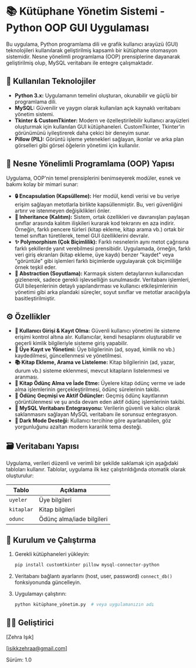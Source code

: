 # 📚 Kütüphane Yönetim Sistemi - Python OOP GUI Uygulaması

Bu uygulama, Python programlama dili ve grafik kullanıcı arayüzü (GUI) teknolojileri kullanılarak geliştirilmiş kapsamlı bir kütüphane otomasyon sistemidir. Nesne yönelimli programlama (OOP) prensiplerine dayanarak geliştirilmiş olup, MySQL veritabanı ile entegre çalışmaktadır.

## 🧱 Kullanılan Teknolojiler

* **Python 3.x:** Uygulamanın temelini oluşturan, okunabilir ve güçlü bir programlama dili.
* **MySQL:** Güvenilir ve yaygın olarak kullanılan açık kaynaklı veritabanı yönetim sistemi.
* **Tkinter & CustomTkinter:** Modern ve özelleştirilebilir kullanıcı arayüzleri oluşturmak için kullanılan GUI kütüphaneleri. CustomTkinter, Tkinter'in görünümünü iyileştirerek daha çekici bir deneyim sunar.
* **Pillow (PIL):** Görüntü işleme yetenekleri sağlayan, ikonlar ve arka plan görselleri gibi görsel öğelerin yönetimi için kullanılır.

## 🧠 Nesne Yönelimli Programlama (OOP) Yapısı

Uygulama, OOP'nin temel prensiplerini benimseyerek modüler, esnek ve bakımı kolay bir mimari sunar:

* **🔒 Encapsulation (Kapsülleme):** Her modül, kendi verisi ve bu veriye erişim sağlayan metotlarla birlikte kapsüllenmiştir. Bu, veri güvenliğini artırır ve istenmeyen değişiklikleri önler.
* **📜 Inheritance (Kalıtım):** Sistem, ortak özellikleri ve davranışları paylaşan sınıflar arasında kalıtım ilişkileri kurarak kod tekrarını en aza indirir. Örneğin, farklı pencere türleri (kitap ekleme, kitap arama vb.) ortak bir temel sınıftan türetilerek, temel GUI özelliklerini devralır.
* **✨ Polymorphism (Çok Biçimlilik):** Farklı nesnelerin aynı metot çağrısına farklı şekillerde yanıt verebilmesi prensibidir. Uygulamada, örneğin, farklı veri giriş ekranları (kitap ekleme, üye kaydı) benzer "kaydet" veya "görüntüle" gibi işlemleri farklı biçimlerde uygulayarak çok biçimliliğe örnek teşkil eder.
* **🧩 Abstraction (Soyutlama):** Karmaşık sistem detaylarının kullanıcıdan gizlenerek, sadece gerekli işlevselliğin sunulmasıdır. Veritabanı işlemleri, GUI bileşenlerinin detaylı yapılandırması ve kullanıcı etkileşimlerinin yönetimi gibi arka plandaki süreçler, soyut sınıflar ve metotlar aracılığıyla basitleştirilmiştir.

## ⚙️ Özellikler

* **👤 Kullanıcı Girişi & Kayıt Olma:** Güvenli kullanıcı yönetimi ile sisteme erişimi kontrol altına alır. Kullanıcılar, kendi hesaplarını oluşturabilir ve geçerli kimlik bilgileriyle sisteme giriş yapabilir.
* **📄 Üye Kayıt ve Yönetimi:** Üye bilgilerinin (ad, soyad, kimlik no vb.) kaydedilmesi, güncellenmesi ve yönetilmesi.
* **📚 Kitap Ekleme, Arama ve Listeleme:** Kitap bilgilerinin (ad, yazar, durum vb.) sisteme eklenmesi, mevcut kitapların listelenmesi ve aranması.
* **📆 Kitap Ödünç Alma ve İade Etme:** Üyelere kitap ödünç verme ve iade alma işlemlerinin gerçekleştirilmesi, ödünç sürelerinin takibi.
* **📜 Ödünç Geçmişi ve Aktif Ödünçler:** Geçmiş ödünç kayıtlarının görüntülenmesi ve şu anda devam eden aktif ödünç işlemlerinin takibi.
* **💾 MySQL Veritabanı Entegrasyonu:** Verilerin güvenli ve kalıcı olarak saklanmasını sağlayan MySQL veritabanı ile sorunsuz entegrasyon.
* **🌙 Dark Mode Desteği:** Kullanıcı tercihine göre ayarlanabilen, göz yorgunluğunu azaltan modern karanlık tema desteği.

## 🗃️ Veritabanı Yapısı

Uygulama, verileri düzenli ve verimli bir şekilde saklamak için aşağıdaki tabloları kullanır. Tablolar, uygulama ilk kez çalıştırıldığında otomatik olarak oluşturulur:

| Tablo          | Açıklama                     |
| -------------- | ---------------------------- |
| `uyeler`       | Üye bilgileri                |
| `kitaplar`     | Kitap bilgileri              |
| `odunc`        | Ödünç alma/iade bilgileri   |

## 🚀 Kurulum ve Çalıştırma

1.  Gerekli kütüphaneleri yükleyin:

    ```bash
    pip install customtkinter pillow mysql-connector-python
    ```

2.  Veritabanı bağlantı ayarlarını (host, user, password) `connect_db()` fonksiyonunda güncelleyin.
3.  Uygulamayı çalıştırın:

    ```bash
    python kütüphane_yönetim.py  # veya uygulamanızın adı
    ```
    
## 👨‍💻 Geliştirici

\[Zehra Işık]

\[isikkzehraa@gmail.com]

Sürüm: 1.0